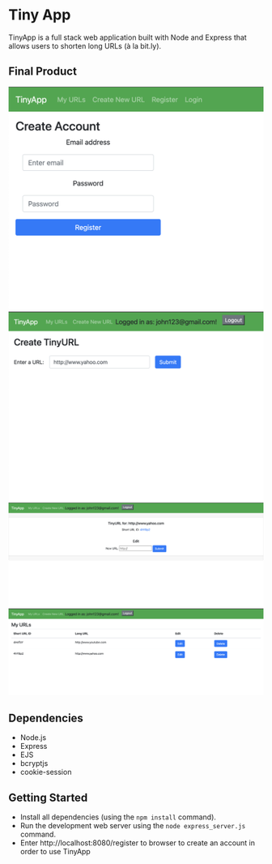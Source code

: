 # Tiny App

TinyApp is a full stack web application built with Node and Express that allows users to shorten long URLs (à la bit.ly).

## Final Product

!["screen shot of the register page in tinyapp"](./screenShotOfTinyApp/createAccount.png)
![screen shot of the create new URL page in tinyapp](./screenShotOfTinyApp/createShortURL.png)
![screen shot of the shortURL created by user](./screenShotOfTinyApp/shortURL.png)
![screen shot of the list of shortend URL created by user](./screenShotOfTinyApp/listOfShortURL.png)

## Dependencies

- Node.js
- Express
- EJS
- bcryptjs
- cookie-session

## Getting Started

- Install all dependencies (using the `npm install` command).
- Run the development web server using the `node express_server.js` command.
- Enter http://localhost:8080/register to browser to create an account in order to use TinyApp